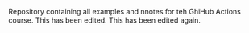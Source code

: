 Repository containing all examples and nnotes for teh GhiHub Actions course. This has been edited.  This has been edited again.
